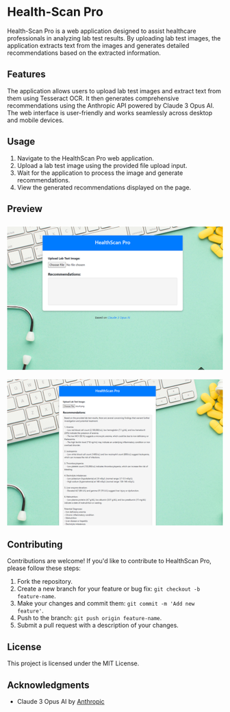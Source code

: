 # Health-Scan Pro

Health-Scan Pro is a web application designed to assist healthcare professionals in analyzing lab test results. By uploading lab test images, the application extracts text from the images and generates detailed recommendations based on the extracted information.

## Features

The application allows users to upload lab test images and extract text from them using Tesseract OCR. It then generates comprehensive recommendations using the Anthropic API powered by Claude 3 Opus AI. The web interface is user-friendly and works seamlessly across desktop and mobile devices.
  
## Usage

1. Navigate to the HealthScan Pro web application.
2. Upload a lab test image using the provided file upload input.
3. Wait for the application to process the image and generate recommendations.
4. View the generated recommendations displayed on the page.

## Preview

![Image 1](image1.png)
---
![Image 2](image2.png)

## Contributing

Contributions are welcome! If you'd like to contribute to HealthScan Pro, please follow these steps:

1. Fork the repository.
2. Create a new branch for your feature or bug fix: `git checkout -b feature-name`.
3. Make your changes and commit them: `git commit -m 'Add new feature'`.
4. Push to the branch: `git push origin feature-name`.
5. Submit a pull request with a description of your changes.

## License

This project is licensed under the MIT License.

## Acknowledgments

- Claude 3 Opus AI by [Anthropic](https://claude.ai/chats)
